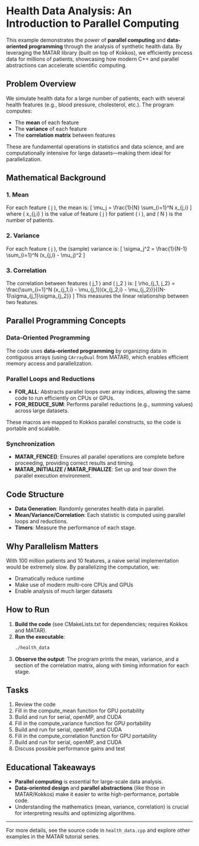 # Health Data Analysis: An Introduction to Parallel Computing

This example demonstrates the power of **parallel computing** and **data-oriented programming** through the analysis of synthetic health data. By leveraging the MATAR library (built on top of Kokkos), we efficiently process data for millions of patients, showcasing how modern C++ and parallel abstractions can accelerate scientific computing.

## Problem Overview
We simulate health data for a large number of patients, each with several health features (e.g., blood pressure, cholesterol, etc.). The program computes:
- The **mean** of each feature
- The **variance** of each feature
- The **correlation matrix** between features

These are fundamental operations in statistics and data science, and are computationally intensive for large datasets—making them ideal for parallelization.

## Mathematical Background

### 1. Mean
For each feature \( j \), the mean is:
\[
\mu_j = \frac{1}{N} \sum_{i=1}^N x_{j,i}
\]
where \( x_{j,i} \) is the value of feature \( j \) for patient \( i \), and \( N \) is the number of patients.

### 2. Variance
For each feature \( j \), the (sample) variance is:
\[
\sigma_j^2 = \frac{1}{N-1} \sum_{i=1}^N (x_{j,i} - \mu_j)^2
\]

### 3. Correlation
The correlation between features \( j_1 \) and \( j_2 \) is:
\[
\rho_{j_1, j_2} = \frac{\sum_{i=1}^N (x_{j_1,i} - \mu_{j_1})(x_{j_2,i} - \mu_{j_2})}{(N-1)\sigma_{j_1}\sigma_{j_2}}
\]
This measures the linear relationship between two features.

## Parallel Programming Concepts

### Data-Oriented Programming
The code uses **data-oriented programming** by organizing data in contiguous arrays (using `CArrayDual` from MATAR), which enables efficient memory access and parallelization.

### Parallel Loops and Reductions
- **FOR_ALL**: Abstracts parallel loops over array indices, allowing the same code to run efficiently on CPUs or GPUs.
- **FOR_REDUCE_SUM**: Performs parallel reductions (e.g., summing values) across large datasets.

These macros are mapped to Kokkos parallel constructs, so the code is portable and scalable.

### Synchronization
- **MATAR_FENCE()**: Ensures all parallel operations are complete before proceeding, providing correct results and timing.
- **MATAR_INITIALIZE / MATAR_FINALIZE**: Set up and tear down the parallel execution environment.

## Code Structure
- **Data Generation**: Randomly generates health data in parallel.
- **Mean/Variance/Correlation**: Each statistic is computed using parallel loops and reductions.
- **Timers**: Measure the performance of each stage.

## Why Parallelism Matters
With 100 million patients and 10 features, a naive serial implementation would be extremely slow. By parallelizing the computation, we:
- Dramatically reduce runtime
- Make use of modern multi-core CPUs and GPUs
- Enable analysis of much larger datasets

## How to Run
1. **Build the code** (see CMakeLists.txt for dependencies; requires Kokkos and MATAR).
2. **Run the executable**:
   ```sh
   ./health_data
   ```
3. **Observe the output**: The program prints the mean, variance, and a section of the correlation matrix, along with timing information for each stage.

## Tasks
1. Review the code
2. Fill in the compute_mean function for GPU portability
3. Build and run for serial, openMP, and CUDA
4. Fill in the compute_variance function for GPU portability
5. Build and run for serial, openMP, and CUDA
6. Fill in the compute_correlation function for GPU portability
7. Build and run for serial, openMP, and CUDA
8. Discuss possible performance gains and test

## Educational Takeaways
- **Parallel computing** is essential for large-scale data analysis.
- **Data-oriented design** and **parallel abstractions** (like those in MATAR/Kokkos) make it easier to write high-performance, portable code.
- Understanding the mathematics (mean, variance, correlation) is crucial for interpreting results and optimizing algorithms.

---

For more details, see the source code in `health_data.cpp` and explore other examples in the MATAR tutorial series.
